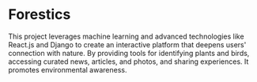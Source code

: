 # Forestics
This project leverages machine learning and advanced technologies like React.js and Django to create an interactive platform that deepens users' connection with nature. By providing tools for identifying plants and birds, accessing curated news, articles, and photos, and sharing experiences. It promotes environmental awareness.
